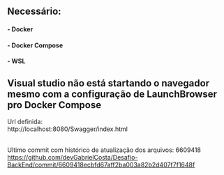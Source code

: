 ## Necessário: 
#### -  Docker 
#### -  Docker Compose
#### -  WSL

## Visual studio não está startando o navegador mesmo com a configuração de LaunchBrowser pro Docker Compose

Url definida: <br/>
http://localhost:8080/Swagger/index.html <br/> <br/>

Ultimo commit com histórico de atualização dos arquivos: 6609418  <br/>
https://github.com/devGabrielCosta/Desafio-BackEnd/commit/6609418ecbfd67aff2ba003a82b2d407f7f1648f


